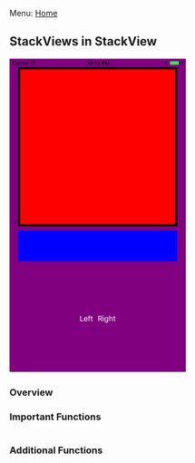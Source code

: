 Menu: [Home](../../README.md)

## StackViews in StackView

![Screenshot](screenshot-small.png)

### Overview


### Important Functions

```swift
```

### Additional Functions
```swift
```

